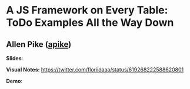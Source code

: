 # A JS Framework on Every Table: ToDo Examples All the Way Down
## Allen Pike ([apike](http://twitter.com/apike))

**Slides**: 

**Visual Notes:** https://twitter.com/floriidaaa/status/619268222588620801

**Demo**:

